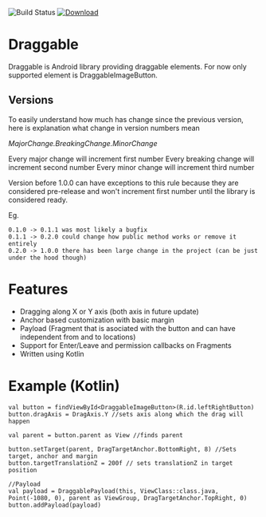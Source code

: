 ![Build Status](https://github.com/adsamcik/Draggable/workflows/Android%20CI/badge.svg)
[ ![Download](https://api.bintray.com/packages/adsamcik/android-components/draggable/images/download.svg) ](https://bintray.com/adsamcik/android-components/draggable/_latestVersion)

# Draggable

Draggable is Android library providing draggable elements. For now only supported element is 
DraggableImageButton.

## Versions
To easily understand how much has change since the previous version, here is explanation what change in version numbers mean

*MajorChange.BreakingChange.MinorChange*

Every major change will increment first number
Every breaking change will increment second number
Every minor change will increment third number

Version before 1.0.0 can have exceptions to this rule because they are considered pre-release and won't increment first number until the library is considered ready.

Eg. 

    0.1.0 -> 0.1.1 was most likely a bugfix
    0.1.1 -> 0.2.0 could change how public method works or remove it entirely 
    0.2.0 -> 1.0.0 there has been large change in the project (can be just under the hood though)

# Features
- Dragging along X or Y axis (both axis in future update)
- Anchor based customization with basic margin
- Payload (Fragment that is asociated with the button and can have independent from and to locations)
- Support for Enter/Leave and permission callbacks on Fragments
- Written using Kotlin

# Example (Kotlin)

    val button = findViewById<DraggableImageButton>(R.id.leftRightButton)
    button.dragAxis = DragAxis.Y //sets axis along which the drag will happen

    val parent = button.parent as View //finds parent

    button.setTarget(parent, DragTargetAnchor.BottomRight, 8) //Sets target, anchor and margin
    button.targetTranslationZ = 200f // sets translationZ in target position
    
    //Payload
    val payload = DraggablePayload(this, ViewClass::class.java, Point(-1080, 0), parent as ViewGroup, DragTargetAnchor.TopRight, 0)
    button.addPayload(payload)
